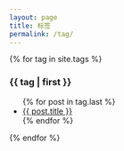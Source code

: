 ```yaml
---
layout: page
title: 标签
permalink: /tag/
---
```



{% for tag in site.tags %}
  <h3>{{ tag | first }}</h3>
  <ul>
    {% for post in tag.last %}
      <li><a href="{{ post.url }}">{{ post.title }}</a></li>
    {% endfor %}
  </ul> 
{% endfor %}
